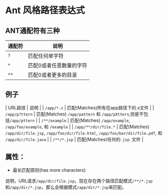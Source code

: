 # Ant 风格路径表达式

## ANT通配符有三种

| 通配符 | 说明 |
| --- | --- |
| `?	` | 匹配任何单字符 |
| `*` | 匹配0或者任意数量的字符 |
| `**` | 匹配0或者更多的目录 |

## 例子

| URL路径 | 说明 |
| `/app/*.x`	 | 匹配(Matches)所有在app路径下的.x文件 |
| `/app/p?ttern`	 | 匹配(Matches) `/app/pattern` 和 `/app/pXttern`,但是不包括`/app/pttern` |
| `/**/example`	 | 匹配(Matches) `/app/example`, `/app/foo/example`, 和 `/example` |
| `/app/**/dir/file.*`	 | 匹配(Matches) `/app/dir/file.jsp`, `/app/foo/dir/file.html`, `/app/foo/bar/dir/file.pdf`, 和 `/app/dir/file.java` |
| `/**/*.jsp`	 | 匹配(Matches)任何的`.jsp `文件 |

## 属性：

* 最长匹配原则(has more characters)

说明，URL请求`/app/dir/file.jsp`，现在存在两个路径匹配模式`/**/*.jsp`和`/app/dir/*.jsp`，那么会根据模式`/app/dir/*.jsp`来匹配。

